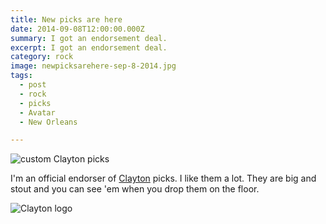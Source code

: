 ```yaml
---
title: New picks are here
date: 2014-09-08T12:00:00.000Z
summary: I got an endorsement deal.
excerpt: I got an endorsement deal.
category: rock
image: newpicksarehere-sep-8-2014.jpg
tags:
  - post 
  - rock
  - picks
  - Avatar
  - New Orleans

---
```


![custom Clayton picks](/static/img/rock/newpicksarehere-sep-8-2014.jpg "custom Clayton picks")

I'm an official endorser of [Clayton](https://claytonusa.com) picks. I like them a lot. They are big and stout and you can see 'em when you drop them on the floor.

![Clayton logo](/static/img/rock/clayton_logo1.png "Clayton logo")